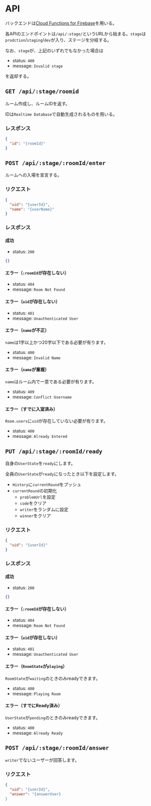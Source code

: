 # API

バックエンドは[Cloud Functions for Firebase](https://firebase.google.com/docs/functions?hl=ja)を用いる。

各APIのエンドポイントは`/api/:stage/`というURLから始まる。`stage`は`prodction`/`staging`/`dev`が入り、ステージを分岐する。

なお、`stage`が、上記のいずれでもなかった場合は

- status: `400`
- message: `Invalid stage`

を返却する。

## `GET /api/:stage/roomid`

ルーム作成し、ルームIDを返す。

IDは`Realtime Database`で自動生成されるものを用いる。

### レスポンス

```json
{
  "id": "{roomId}"
}
```

## `POST /api/:stage/:roomId/enter`

ルームへの入場を宣言する。

### リクエスト

```json
{
  "uid": "{userId}",
  "name": "{userName}"
}
```

### レスポンス

#### 成功

- status: `200`

```json
{}
```

#### エラー（`:roomId`が存在しない）

- status: `404`
- message: `Room Not Found`

#### エラー（`uid`が存在しない）

- status: `401`
- message: `Unauthenticated User`

#### エラー（`name`が不正）

`name`は1字以上かつ20字以下である必要が有ります。

- status: `400`
- message: `Invalid Name`

#### エラー（`name`が重複）

`name`はルーム内で一意である必要が有ります。

- status: `409`
- message: `Conflict Username`

#### エラー（すでに入室済み）

`Room.users`に`uid`が存在していない必要が有ります。

- status: `400`
- message: `Already Entered`

## `PUT /api/:stage/:roomId/ready`

自身の`UserState`を`ready`にします。

全員の`UserState`が`ready`になったとき以下を設定します。

- `History`に`currentRound`をプッシュ
- `currentRound`の初期化
  - `problemUrl`を設定
  - `code`をクリア
  - `writer`をランダムに設定
  - `winner`をクリア

### リクエスト

```json
{
  "uid": "{userId}"
}
```

### レスポンス

#### 成功

- status: `200`

```json
{}
```

#### エラー（`:roomId`が存在しない）

- status: `404`
- message: `Room Not Found`

#### エラー（`uid`が存在しない）

- status: `401`
- message: `Unauthenticated User`

#### エラー（`RoomState`が`playing`）

`RoomState`が`waiting`のときのみreadyできます。

- status: `400`
- message: `Playing Room`

#### エラー（すでにReady済み）

`UserState`が`pending`のときのみreadyできます。

- status: `400`
- message: `Already Ready`

## `POST /api/:stage/:roomId/answer`

`writer`でないユーザーが回答します。

### リクエスト

```json
{
  "uid": "{userId}",
  "answer": "{answerUser}
}
```